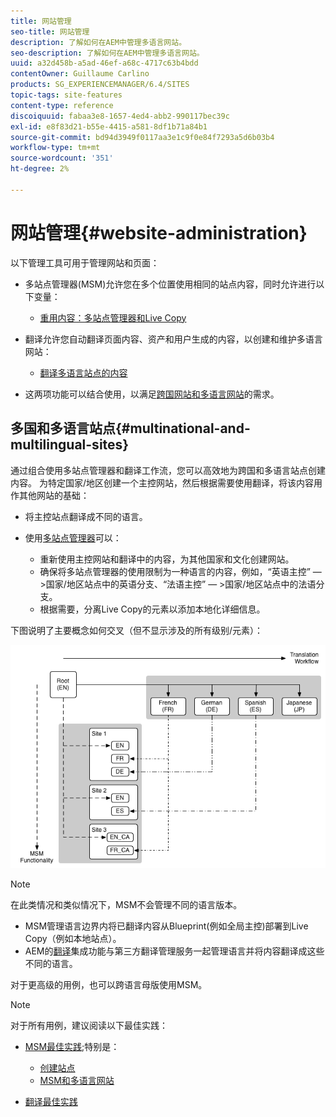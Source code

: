 ```yaml
---
title: 网站管理
seo-title: 网站管理
description: 了解如何在AEM中管理多语言网站。
seo-description: 了解如何在AEM中管理多语言网站。
uuid: a32d458b-a5ad-46ef-a68c-4717c63b4bdd
contentOwner: Guillaume Carlino
products: SG_EXPERIENCEMANAGER/6.4/SITES
topic-tags: site-features
content-type: reference
discoiquuid: fabaa3e8-1657-4ed4-abb2-990117bec39c
exl-id: e8f83d21-b55e-4415-a581-8df1b71a84b1
source-git-commit: bd94d3949f0117aa3e1c9f0e84f7293a5d6b03b4
workflow-type: tm+mt
source-wordcount: '351'
ht-degree: 2%

---
```


# 网站管理{#website-administration}

以下管理工具可用于管理网站和页面：

* 多站点管理器(MSM)允许您在多个位置使用相同的站点内容，同时允许进行以下变量：

   * [重用内容：多站点管理器和Live Copy](/help/sites-administering/msm.md)

* 翻译允许您自动翻译页面内容、资产和用户生成的内容，以创建和维护多语言网站：

   * [翻译多语言站点的内容](/help/sites-administering/translation.md)

* 这两项功能可以结合使用，以满足[跨国网站和多语言网站](#multinational-and-multilingual-sites)的需求。

## 多国和多语言站点{#multinational-and-multilingual-sites}

通过组合使用多站点管理器和翻译工作流，您可以高效地为跨国和多语言站点创建内容。 为特定国家/地区创建一个主控网站，然后根据需要使用翻译，将该内容用作其他网站的基础：

* [](/help/sites-administering/translation.md) 将主控站点翻译成不同的语言。

* 使用[多站点管理器](/help/sites-administering/msm.md)可以：

   * 重新使用主控网站和翻译中的内容，为其他国家和文化创建网站。
   * 确保将多站点管理器的使用限制为一种语言的内容，例如，“英语主控” — >国家/地区站点中的英语分支、“法语主控” — >国家/地区站点中的法语分支。
   * 根据需要，分离Live Copy的元素以添加本地化详细信息。

下图说明了主要概念如何交叉（但不显示涉及的所有级别/元素）：

![chlimage_1-71](assets/chlimage_1-71.png)

>[!NOTE]
>
>在此类情况和类似情况下，MSM不会管理不同的语言版本。
>
>* [](/help/sites-administering/msm.md) MSM管理语言边界内将已翻译内容从Blueprint(例如全局主控)部署到Live Copy（例如本地站点）。
>* AEM的[翻译](/help/sites-administering/translation.md)集成功能与第三方翻译管理服务一起管理语言并将内容翻译成这些不同的语言。
>
>对于更高级的用例，也可以跨语言母版使用MSM。

>[!NOTE]
>
>对于所有用例，建议阅读以下最佳实践：
>
>* [MSM最佳实践](/help/sites-administering/msm-best-practices.md);特别是：
>
>   * [创建站点](/help/sites-administering/msm-best-practices.md#create-site)
>   * [MSM和多语言网站](/help/sites-administering/msm-best-practices.md#msm-and-multilingual-websites)
>* [翻译最佳实践](/help/sites-administering/tc-bp.md)

